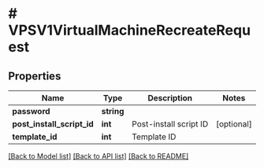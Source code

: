 # # VPSV1VirtualMachineRecreateRequest

## Properties

Name | Type | Description | Notes
------------ | ------------- | ------------- | -------------
**password** | **string** |  |
**post_install_script_id** | **int** | Post-install script ID | [optional]
**template_id** | **int** | Template ID |

[[Back to Model list]](../../README.md#models) [[Back to API list]](../../README.md#endpoints) [[Back to README]](../../README.md)
